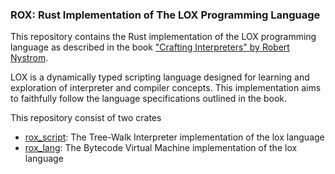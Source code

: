 ### ROX: Rust Implementation of The LOX Programming Language

This repository contains the Rust implementation of the LOX programming language as described in the book
["Crafting Interpreters" by Robert Nystrom](https://craftinginterpreters.com/). 

LOX is a dynamically typed scripting language designed for learning and exploration of interpreter 
and compiler concepts. This implementation aims to faithfully follow the language specifications 
outlined in the book.

This repository consist of two crates

- [rox_script](./rox_script): The Tree-Walk Interpreter implementation of the lox language
- [rox_lang](./rox_lang): The Bytecode Virtual Machine implementation of the lox language
